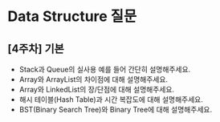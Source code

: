 # Data Structure 질문

## [4주차] 기본

- Stack과 Queue의 실사용 예를 들어 간단히 설명해주세요.
- Array와 ArrayList의 차이점에 대해 설명해주세요.
- Array와 LinkedList의 장/단점에 대해 설명해주세요.
- 해시 테이블(Hash Table)과 시간 복잡도에 대해 설명해주세요.
- BST(Binary Search Tree)와 Binary Tree에 대해 설명해주세요.
